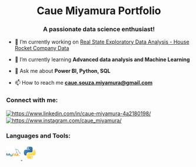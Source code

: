 <h1 align="center">Caue Miyamura Portfolio</h1>
<h3 align="center">A passionate data science enthusiast!</h3>

- 🔭 I’m currently working on [Real State Exploratory Data Analysis - House Rocket Company Data](https://github.com/cmiyamura/House-Rocket-Analysis)

- 🌱 I’m currently learning **Advanced data analysis and Machine Learning**

- 💬 Ask me about **Power BI, Python, SQL**

- 📫 How to reach me **caue.souza.miyamura@gmail.com**

<h3 align="left">Connect with me:</h3>
<p align="left">
<a href="https://linkedin.com/in/caue-miyamura-4a2180198/" target="blank"><img align="center" src="https://raw.githubusercontent.com/rahuldkjain/github-profile-readme-generator/master/src/images/icons/Social/linked-in-alt.svg" alt="https://www.linkedin.com/in/caue-miyamura-4a2180198/" height="30" width="40" /></a>
<a href="https://instagram.com/caue_miyamura/" target="blank"><img align="center" src="https://raw.githubusercontent.com/rahuldkjain/github-profile-readme-generator/master/src/images/icons/Social/instagram.svg" alt="https://www.instagram.com/caue_miyamura/" height="30" width="40" /></a>
</p>

<h3 align="left">Languages and Tools:</h3>
<p align="left"> <a href="https://www.mysql.com/" target="_blank" rel="noreferrer"> <img src="https://raw.githubusercontent.com/devicons/devicon/master/icons/mysql/mysql-original-wordmark.svg" alt="mysql" width="40" height="40"/> </a> <a href="https://www.python.org" target="_blank" rel="noreferrer"> <img src="https://raw.githubusercontent.com/devicons/devicon/master/icons/python/python-original.svg" alt="python" width="40" height="40"/> </a> </p>

